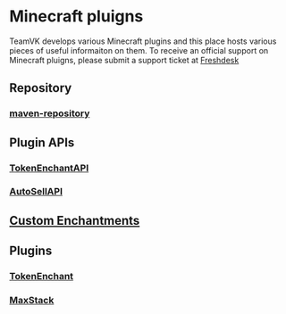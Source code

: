 # Minecraft pluigns
TeamVK develops various Minecraft plugins and this place hosts various pieces of useful informaiton on them.
To receive an official support on Minecraft pluigns, please submit a support ticket at [Freshdesk](http://vk2gpz.freshdesk.com)

## Repository
### [maven-repository](http://teamvk.github.io/maven-repository)

## Plugin APIs
### [TokenEnchantAPI](http://teamvk.github.io/TokenEnchantAPI/)
### [AutoSellAPI](http://teamvk.github.io/AutoSellAPI/)

## [Custom Enchantments](http:/teamvk.github.io/CustomEnchantment)

## Plugins
### [TokenEnchant](http://teamvk.github.io/TokenEnchant)
### [MaxStack](http://teamvk.github.io/MaxStack)
